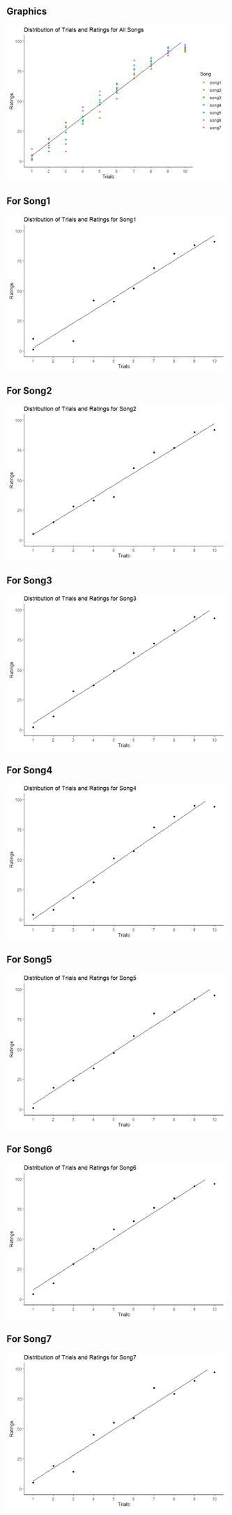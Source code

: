 ## Graphics

![](Hackathon_files/figure-markdown_strict/unnamed-chunk-2-1.png)

## For Song1

![](Hackathon_files/figure-markdown_strict/unnamed-chunk-3-1.png)

## For Song2

![](Hackathon_files/figure-markdown_strict/unnamed-chunk-4-1.png)

## For Song3

![](Hackathon_files/figure-markdown_strict/unnamed-chunk-5-1.png)

## For Song4

![](Hackathon_files/figure-markdown_strict/unnamed-chunk-6-1.png)

## For Song5

![](Hackathon_files/figure-markdown_strict/unnamed-chunk-7-1.png)

## For Song6

![](Hackathon_files/figure-markdown_strict/unnamed-chunk-8-1.png)

## For Song7

![](Hackathon_files/figure-markdown_strict/unnamed-chunk-9-1.png)
